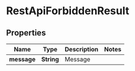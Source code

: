 
# RestApiForbiddenResult

## Properties
Name | Type | Description | Notes
------------ | ------------- | ------------- | -------------
**message** | **String** | Message | 



